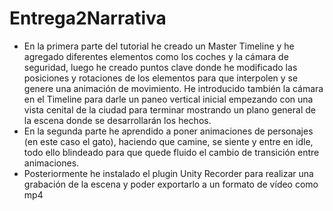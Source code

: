# Entrega2Narrativa

- En la primera parte del tutorial he creado un Master Timeline y he agregado diferentes elementos como los coches y la cámara de seguridad, luego he creado puntos clave donde he modificado las posiciones y rotaciones de los elementos para que interpolen y se genere una animación de movimiento. He introducido también la cámara en el Timeline para darle un paneo vertical inicial empezando con una vista cenital de la ciudad para terminar mostrando un plano general de la escena donde se desarrollarán los hechos.
- En la segunda parte he aprendido a poner animaciones de personajes (en este caso el gato), haciendo que camine, se siente y entre en idle, todo ello blindeado para que quede fluido el cambio de transición entre animaciones.
- Posteriormente he instalado el plugin Unity Recorder para realizar una grabación de la escena y poder exportarlo a un formato de vídeo como mp4

